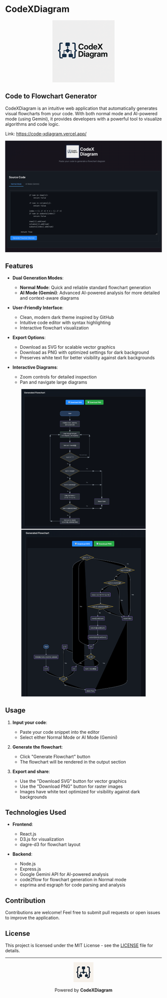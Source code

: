 # CodeXDiagram

<div align="center">
  <img src="client/src/assets/logo.png" alt="CodeXDiagram Logo" width="200" />
</div>

## Code to Flowchart Generator

CodeXDiagram is an intuitive web application that automatically generates visual flowcharts from your code. With both normal mode and AI-powered mode (using Gemini), it provides developers with a powerful tool to visualize algorithms and code logic.

Link: https://code-xdiagram.vercel.app/
<div align="center">
  <img src="client/src/assets/mainscreen.png" alt="CodeXDiagram Main Screen" width="800" />
</div>

## Features

- **Dual Generation Modes**:
  - **Normal Mode**: Quick and reliable standard flowchart generation
  - **AI Mode (Gemini)**: Advanced AI-powered analysis for more detailed and context-aware diagrams

- **User-Friendly Interface**:
  - Clean, modern dark theme inspired by GitHub
  - Intuitive code editor with syntax highlighting
  - Interactive flowchart visualization

- **Export Options**:
  - Download as SVG for scalable vector graphics
  - Download as PNG with optimized settings for dark background
  - Preserves white text for better visibility against dark backgrounds

- **Interactive Diagrams**:
  - Zoom controls for detailed inspection
  - Pan and navigate large diagrams

<div align="center">
  <img src="client/src/assets/generateFlowchart_NormalMode.png" alt="Normal Mode Flowchart" width="400" />
  <img src="client/src/assets/generatedFlowchart_AImode.png" alt="AI Mode Flowchart" width="400" />
</div>


## Usage

1. **Input your code**:
   - Paste your code snippet into the editor
   - Select either Normal Mode or AI Mode (Gemini)

2. **Generate the flowchart**:
   - Click "Generate Flowchart" button
   - The flowchart will be rendered in the output section

3. **Export and share**:
   - Use the "Download SVG" button for vector graphics
   - Use the "Download PNG" button for raster images
   - Images have white text optimized for visibility against dark backgrounds

## Technologies Used

- **Frontend**:
  - React.js
  - D3.js for visualization
  - dagre-d3 for flowchart layout

- **Backend**:
  - Node.js
  - Express.js
  - Google Gemini API for AI-powered analysis
  - code2flow for flowchart generation in Normal mode
  - esprima and esgraph for code parsing and analysis

## Contribution

Contributions are welcome! Feel free to submit pull requests or open issues to improve the application.

## License

This project is licensed under the MIT License - see the [LICENSE](LICENSE) file for details.

---

<div align="center">
  <img src="client/src/assets/logo64x64.png" alt="CodeXDiagram Small Logo" width="64" />
  <p>Powered by <strong>CodeXDiagram</strong></p>
</div>
